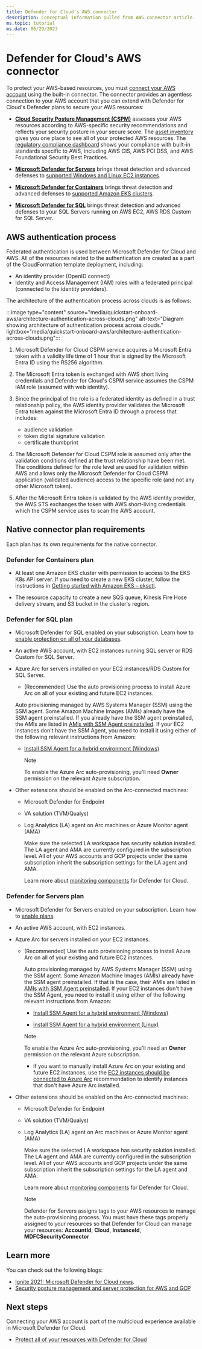 ```yaml
---
title: Defender for Cloud's AWS connector
description: Conceptual information pulled from AWS connector article.
ms.topic: tutorial
ms.date: 06/29/2023
---
```


# Defender for Cloud's AWS connector

To protect your AWS-based resources, you must [connect your AWS account](quickstart-onboard-aws.md) using the built-in connector. The connector provides an agentless connection to your AWS account that you can extend with Defender for Cloud's Defender plans to secure your AWS resources:

- [**Cloud Security Posture Management (CSPM)**](overview-page.md) assesses your AWS resources according to AWS-specific security recommendations and reflects your security posture in your secure score. The [asset inventory](asset-inventory.md) gives you one place to see all of your protected AWS resources. The [regulatory compliance dashboard](regulatory-compliance-dashboard.md) shows your compliance with built-in standards specific to AWS, including AWS CIS, AWS PCI DSS, and AWS Foundational Security Best Practices.

- [**Microsoft Defender for Servers**](defender-for-servers-introduction.md) brings threat detection and advanced defenses to [supported Windows and Linux EC2 instances](supported-machines-endpoint-solutions-clouds-servers.md?tabs=tab/features-multicloud).

- [**Microsoft Defender for Containers**](defender-for-containers-introduction.md) brings threat detection and advanced defenses to [supported Amazon EKS clusters](supported-machines-endpoint-solutions-clouds-containers.md).

- [**Microsoft Defender for SQL**](defender-for-sql-introduction.md) brings threat detection and advanced defenses to your SQL Servers running on AWS EC2, AWS RDS Custom for SQL Server.

## AWS authentication process

Federated authentication is used between Microsoft Defender for Cloud and AWS. All of the resources related to the authentication are created as a part of the CloudFormation template deployment, including:

- An identity provider (OpenID connect)
- Identity and Access Management (IAM) roles with a federated principal (connected to the identity providers).

The architecture of the authentication process across clouds is as follows:

:::image type="content" source="media/quickstart-onboard-aws/architecture-authentication-across-clouds.png" alt-text="Diagram showing architecture of authentication process across clouds." lightbox="media/quickstart-onboard-aws/architecture-authentication-across-clouds.png":::

1. Microsoft Defender for Cloud CSPM service acquires a Microsoft Entra token with a validity life time of 1 hour that is signed by the Microsoft Entra ID using the RS256 algorithm.

1. The Microsoft Entra token is exchanged with AWS short living credentials and Defender for Cloud's CSPM service assumes the CSPM IAM role (assumed with web identity).

1. Since the principal of the role is a federated identity as defined in a trust relationship policy, the AWS identity provider validates the Microsoft Entra token against the Microsoft Entra ID through a process that includes:
    - audience validation
    - token digital signature validation
    - certificate thumbprint

1. The Microsoft Defender for Cloud CSPM role is assumed only after the validation conditions defined at the trust relationship have been met. The conditions defined for the role level are used for validation within AWS and allows only the Microsoft Defender for Cloud CSPM application (validated audience) access to the specific role (and not any other Microsoft token).

1. After the Microsoft Entra token is validated by the AWS identity provider, the AWS STS exchanges the token with AWS short-living credentials which the CSPM service uses to scan the AWS account.

## Native connector plan requirements

Each plan has its own requirements for the native connector.

### Defender for Containers plan

- At least one Amazon EKS cluster with permission to access to the EKS K8s API server. If you need to create a new EKS cluster, follow the instructions in [Getting started with Amazon EKS – eksctl](https://docs.aws.amazon.com/eks/latest/userguide/getting-started-eksctl.html).

- The resource capacity to create a new SQS queue, Kinesis Fire Hose delivery stream, and S3 bucket in the cluster's region.

### Defender for SQL plan

- Microsoft Defender for SQL enabled on your subscription. Learn how to [enable protection on all of your databases](quickstart-enable-database-protections.md).

- An active AWS account, with EC2 instances running SQL server or RDS Custom for SQL Server.

- Azure Arc for servers installed on your EC2 instances/RDS Custom for SQL Server.
  - (Recommended) Use the auto provisioning process to install Azure Arc on all of your existing and future EC2 instances.

  Auto provisioning managed by AWS Systems Manager (SSM) using the SSM agent. Some Amazon Machine Images (AMIs) already have the SSM agent preinstalled. If you already have the SSM agent preinstalled, the AMIs are listed in [AMIs with SSM Agent preinstalled](https://docs.aws.amazon.com/systems-manager/latest/userguide/ssm-agent-technical-details.html#ami-preinstalled-agent). If your EC2 instances don't have the SSM Agent, you need to install it using either of the following relevant instructions from Amazon:

  - [Install SSM Agent for a hybrid environment (Windows)](https://docs.aws.amazon.com/systems-manager/latest/userguide/sysman-install-managed-win.html)

    > [!NOTE]
    > To enable the Azure Arc auto-provisioning, you'll need **Owner** permission on the relevant Azure subscription.

- Other extensions should be enabled on the Arc-connected machines:
  - Microsoft Defender for Endpoint
  - VA solution (TVM/Qualys)
  - Log Analytics (LA) agent on Arc machines or Azure Monitor agent (AMA)

    Make sure the selected LA workspace has security solution installed. The LA agent and AMA are currently configured in the subscription level. All of your AWS accounts and GCP projects under the same subscription inherit the subscription settings for the LA agent and AMA.

    Learn more about [monitoring components](monitoring-components.md) for Defender for Cloud.

### Defender for Servers plan

- Microsoft Defender for Servers enabled on your subscription. Learn how to [enable plans](enable-all-plans.md).

- An active AWS account, with EC2 instances.

- Azure Arc for servers installed on your EC2 instances.
  - (Recommended) Use the auto provisioning process to install Azure Arc on all of your existing and future EC2 instances.

    Auto provisioning managed by AWS Systems Manager (SSM) using the SSM agent. Some Amazon Machine Images (AMIs) already have the SSM agent preinstalled. If that is the case, their AMIs are listed in [AMIs with SSM Agent preinstalled](https://docs.aws.amazon.com/systems-manager/latest/userguide/ssm-agent-technical-details.html#ami-preinstalled-agent). If your EC2 instances don't have the SSM Agent, you need to install it using either of the following relevant instructions from Amazon:

    - [Install SSM Agent for a hybrid environment (Windows)](https://docs.aws.amazon.com/systems-manager/latest/userguide/sysman-install-managed-win.html)

    - [Install SSM Agent for a hybrid environment (Linux)](https://docs.aws.amazon.com/systems-manager/latest/userguide/sysman-install-managed-linux.html)

    > [!NOTE]
    > To enable the Azure Arc auto-provisioning, you'll need an **Owner** permission on the relevant Azure subscription.

    - If you want to manually install Azure Arc on your existing and future EC2 instances, use the [EC2 instances should be connected to Azure Arc](https://portal.azure.com/#blade/Microsoft_Azure_Security/RecommendationsBlade/assessmentKey/231dee23-84db-44d2-bd9d-c32fbcfb42a3) recommendation to identify instances that don't have Azure Arc installed.

- Other extensions should be enabled on the Arc-connected machines:
  - Microsoft Defender for Endpoint
  - VA solution (TVM/Qualys)
  - Log Analytics (LA) agent on Arc machines or Azure Monitor agent (AMA)

    Make sure the selected LA workspace has security solution installed. The LA agent and AMA are currently configured in the subscription level. All of your AWS accounts and GCP projects under the same subscription inherit the subscription settings for the LA agent and AMA.

    Learn more about [monitoring components](monitoring-components.md) for Defender for Cloud.

    > [!NOTE]
    > Defender for Servers assigns tags to your AWS resources to manage the auto-provisioning process. You must have these tags properly assigned to your resources so that Defender for Cloud can manage your resources:
    **AccountId**, **Cloud**, **InstanceId**, **MDFCSecurityConnector**

## Learn more

You can check out the following blogs:

- [Ignite 2021: Microsoft Defender for Cloud news](https://techcommunity.microsoft.com/t5/microsoft-defender-for-cloud/ignite-2021-microsoft-defender-for-cloud-news/ba-p/2882807).
- [Security posture management and server protection for AWS and GCP](https://techcommunity.microsoft.com/t5/microsoft-defender-for-cloud/security-posture-management-and-server-protection-for-aws-and/ba-p/3271388)

## Next steps

Connecting your AWS account is part of the multicloud experience available in Microsoft Defender for Cloud.

- [Protect all of your resources with Defender for Cloud](enable-all-plans.md)
